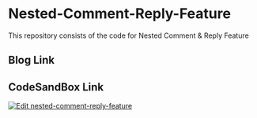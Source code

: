 # Nested-Comment-Reply-Feature
This repository consists of the code for Nested Comment & Reply Feature

## Blog Link

## CodeSandBox Link
[![Edit nested-comment-reply-feature](https://codesandbox.io/static/img/play-codesandbox.svg)](https://codesandbox.io/s/github/Jaynil1611/Nested-Comment-Reply-Feature/tree/optimised-nested-comments/?fontsize=14&hidenavigation=1&theme=dark)
